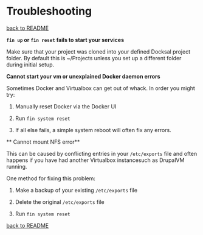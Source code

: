 # Troubleshooting
[back to README](../../README.md)


**```fin up``` or ```fin reset``` fails to start your services**

Make sure that your project was cloned into your defined Docksal project folder. By default this is ~/Projects unless you set up a different folder during initial setup. 

**Cannot start your vm or unexplained Docker daemon errors**

Sometimes Docker and Virtualbox can get out of whack. In order you might try:

1. Manually reset Docker via the Docker UI

2. Run ```fin system reset```

3. If all else fails, a simple system reboot will often fix any errors.

** Cannot mount NFS error**

This can be caused by conflicting entries in your ```/etc/exports``` file and often happens if you have had another Virtualbox instancesuch as DrupalVM running. 

One method for fixing this problem:

1. Make a backup of your existing ```/etc/exports``` file

2. Delete the original ```/etc/exports``` file

3. Run ```fin system reset```

[back to README](../../README.md)

